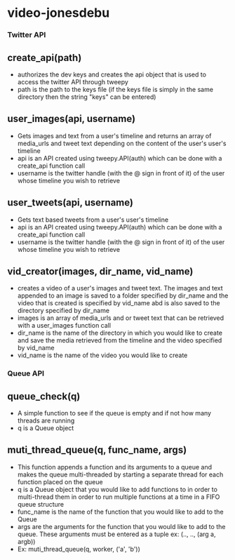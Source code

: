 # video-jonesdebu
### Twitter API
##  create_api(path)
  * authorizes the dev keys and creates the api object that is used to access the twitter API through tweepy
  * path is the path to the keys file (if the keys file is simply in the same directory then the string "keys" can be entered)

##  user_images(api, username)
  * Gets images and text from a user's timeline and returns an array of media_urls and tweet text depending on the content of the user's user's timeline
  * api is an API created using tweepy.API(auth) which can be done with a create_api function call
  * username is the twitter handle (with the @ sign in front of it) of the user whose timeline you wish to retrieve

## user_tweets(api, username)
  * Gets text based tweets from a user's user's timeline
  * api is an API created using tweepy.API(auth) which can be done with a create_api function call
  * username is the twitter handle (with the @ sign in front of it) of the user whose timeline you wish to retrieve

## vid_creator(images, dir_name, vid_name)
  * creates a video of a user's images and tweet text. The images and text appended to an image is saved to a folder specified by dir_name and the video that is created is specified by vid_name abd is also saved to the directory specified by dir_name
  * images is an array of media_urls and or tweet text that can be retrieved with a user_images function call
  * dir_name is the name of the directory in which you would like to create and save the media retrieved from the timeline and the video specified by vid_name
  * vid_name is the name of the video you would like to create

### Queue API
##  queue_check(q)
* A simple function to see if the queue is empty and if not how many threads are running
* q is a Queue object

##  muti_thread_queue(q, func_name, args)
* This function appends a function and its arguments to a queue and makes the queue multi-threaded by starting a separate thread for each function placed on the queue
* q is a Queue object that you would like to add functions to in order to multi-thread them in order to run multiple functions at a time in a FIFO queue structure
* func_name is the name of the function that you would like to add to the Queue
* args are the arguments for the function that you would like to add to the queue. These arguments must be entered as a tuple ex: (.., .., (arg a, argb))
* Ex: muti_thread_queue(q, worker, ('a', 'b'))
